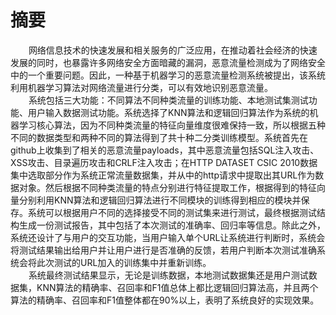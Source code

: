 # 摘要
&ensp; &ensp; &ensp;网络信息技术的快速发展和相关服务的广泛应用，在推动着社会经济的快速发展的同时，也暴露许多网络安全方面暗藏的漏洞，恶意流量检测成为了网络安全中的一个重要问题。因此，一种基于机器学习的恶意流量检测系统被提出，该系统利用机器学习算法对网络流量进行分类，可以有效地识别恶意流量。  
&ensp; &ensp; &ensp;系统包括三大功能：不同算法不同种类流量的训练功能、本地测试集测试功能、用户输入数据测试功能。系统选择了KNN算法和逻辑回归算法作为系统的机器学习核心算法，因为不同种类流量的特征向量维度很难保持一致，所以根据五种不同的数据类型和两种不同的算法得到了共十种二分类训练模型。系统首先在github上收集到了相关的恶意流量payloads，其中恶意流量包括SQL注入攻击、XSS攻击、目录遍历攻击和CRLF注入攻击；在HTTP DATASET CSIC 2010数据集中选取部分作为系统正常流量数据集，并从中的http请求中提取出其URL作为数据对象。然后根据不同种类流量的特点分别进行特征提取工作，根据得到的特征向量分别利用KNN算法和逻辑回归算法进行不同模块的训练得到相应的模块并保存。系统可以根据用户不同的选择接受不同的测试集来进行测试，最终根据测试结构生成一份测试报告，其中包括了本次测试的准确率、回归率等信息。除此之外，系统还设计了与用户的交互功能，当用户输入单个URL让系统进行判断时，系统会将测试结果输出给用户并让用户进行是否准确的反馈，若用户判断本次测试准确系统会将此次测试的URL加入的训练集中并重新训练。  
&ensp; &ensp; &ensp;系统最终测试结果显示，无论是训练数据，本地测试数据集还是用户测试数据集，KNN算法的精确率、召回率和F1值总体上都比逻辑回归算法高，并且两个算法的精确率、召回率和F1值整体都在90%以上，表明了系统良好的实现效果。
